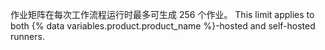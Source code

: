 作业矩阵在每次工作流程运行时最多可生成 256 个作业。 This limit applies to both {% data variables.product.product_name %}-hosted and self-hosted runners.

